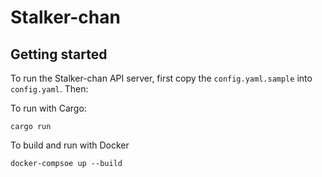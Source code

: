 # Stalker-chan

## Getting started

To run the Stalker-chan API server, first copy the `config.yaml.sample` into `config.yaml`. Then:

To run with Cargo:

```
cargo run
```

To build and run with Docker

```
docker-compsoe up --build
```
